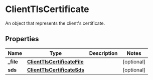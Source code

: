 

# ClientTlsCertificate

An object that represents the client's certificate.

## Properties

| Name | Type | Description | Notes |
|------------ | ------------- | ------------- | -------------|
|**_file** | [**ClientTlsCertificateFile**](ClientTlsCertificateFile.md) |  |  [optional] |
|**sds** | [**ClientTlsCertificateSds**](ClientTlsCertificateSds.md) |  |  [optional] |



